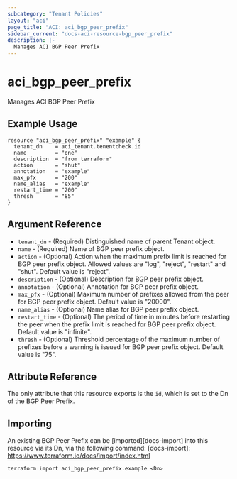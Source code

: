 ```yaml
---
subcategory: "Tenant Policies"
layout: "aci"
page_title: "ACI: aci_bgp_peer_prefix"
sidebar_current: "docs-aci-resource-bgp_peer_prefix"
description: |-
  Manages ACI BGP Peer Prefix
---
```


# aci_bgp_peer_prefix #
Manages ACI BGP Peer Prefix

## Example Usage ##

```hcl
resource "aci_bgp_peer_prefix" "example" {
  tenant_dn    = aci_tenant.tenentcheck.id
  name         = "one"
  description  = "from terraform"
  action       = "shut"
  annotation   = "example"
  max_pfx      = "200"
  name_alias   = "example"
  restart_time = "200"
  thresh       = "85"
}
```


## Argument Reference ##

* `tenant_dn` - (Required) Distinguished name of parent Tenant object.
* `name` - (Required) Name of BGP peer prefix object.
* `action` - (Optional) Action when the maximum prefix limit is reached for BGP peer prefix object. Allowed values are "log", "reject", "restart" and "shut". Default value is "reject".
* `description` - (Optional) Description for BGP peer prefix object.
* `annotation` - (Optional) Annotation for BGP peer prefix object.
* `max_pfx` - (Optional) Maximum number of prefixes allowed from the peer for BGP peer prefix object. Default value is "20000".
* `name_alias` - (Optional) Name alias for BGP peer prefix object.
* `restart_time` - (Optional) The period of time in minutes before restarting the peer when the prefix limit is reached for BGP peer prefix object. Default value is "infinite".
* `thresh` - (Optional) Threshold percentage of the maximum number of prefixes before a warning is issued for BGP peer prefix object. Default value is "75".
 


## Attribute Reference

The only attribute that this resource exports is the `id`, which is set to the
Dn of the BGP Peer Prefix.

## Importing ##

An existing BGP Peer Prefix can be [imported][docs-import] into this resource via its Dn, via the following command:
[docs-import]: https://www.terraform.io/docs/import/index.html


```
terraform import aci_bgp_peer_prefix.example <Dn>
```